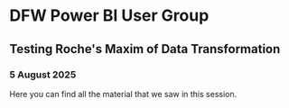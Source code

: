 # DFW Power BI User Group

## Testing Roche's Maxim of Data Transformation

### 5 August 2025

Here you can find all the material that we saw in this session.
